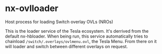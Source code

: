 # nx-ovlloader
Host process for loading Switch overlay OVLs (NROs)

This is the loader service of the Tesla ecosystem. It's derrived from the default nx-hbloader.
When being run, this service automatically tries to chainload `/switch/.overlays/ovlmenu.ovl`, the Tesla Menu. From there on it will
loader and switch between different overlays on request. 
